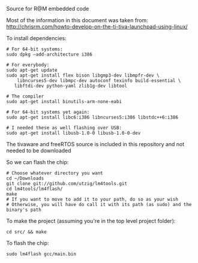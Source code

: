 Source for R@M embedded code

Most of the information in this document was taken from: http://chrisrm.com/howto-develop-on-the-ti-tiva-launchpad-using-linux/

To install dependencies: 

    # For 64-bit systems:
    sudo dpkg –add-architecture i386
 
    # For everybody:
    sudo apt-get update
    sudo apt-get install flex bison libgmp3-dev libmpfr-dev \
        libncurses5-dev libmpc-dev autoconf texinfo build-essential \
       libftdi-dev python-yaml zlib1g-dev libtool
 
    # The compiler
    sudo apt-get install binutils-arm-none-eabi
    
    # For 64-bit systems yet again:
    sudo apt-get install libc6:i386 libncurses5:i386 libstdc++6:i386
 
    # I needed these as well flashing over USB:
    sudo apt-get install libusb-1.0-0 libusb-1.0-0-dev
    

The tivaware and freeRTOS source is included in this repository and not needed to be downloaded

So we can flash the chip:

    # Choose whatever directory you want
    cd ~/Downloads 
    git clone git://github.com/utzig/lm4tools.git
    cd lm4tools/lm4flash/
    make
    # If you want to move to add it to your path, do so as your wish
    # Otherwise, you will have do call it with its path (as sudo) and the binary's path


To make the project (assuming you're in the top level project folder):

    cd src/ && make 

To flash the chip:
    
    sudo lm4flash gcc/main.bin
